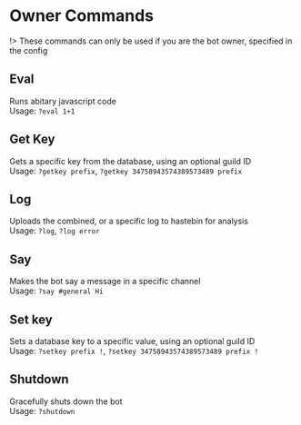 # Owner Commands
!> These commands can only be used if you are the bot owner, specified in the config
## Eval
Runs abitary javascript code  
Usage: `?eval 1+1`
## Get Key
Gets a specific key from the database, using an optional guild ID  
Usage: `?getkey prefix`, `?getkey 34758943574389573489 prefix`
## Log
Uploads the combined, or a specific log to hastebin for analysis  
Usage: `?log`, `?log error`
## Say
Makes the bot say a message in a specific channel  
Usage: `?say #general Hi`
## Set key
Sets a database key to a specific value, using an optional guild ID  
Usage: `?setkey prefix !`, `?setkey 34758943574389573489 prefix !`
## Shutdown
Gracefully shuts down the bot  
Usage: `?shutdown`